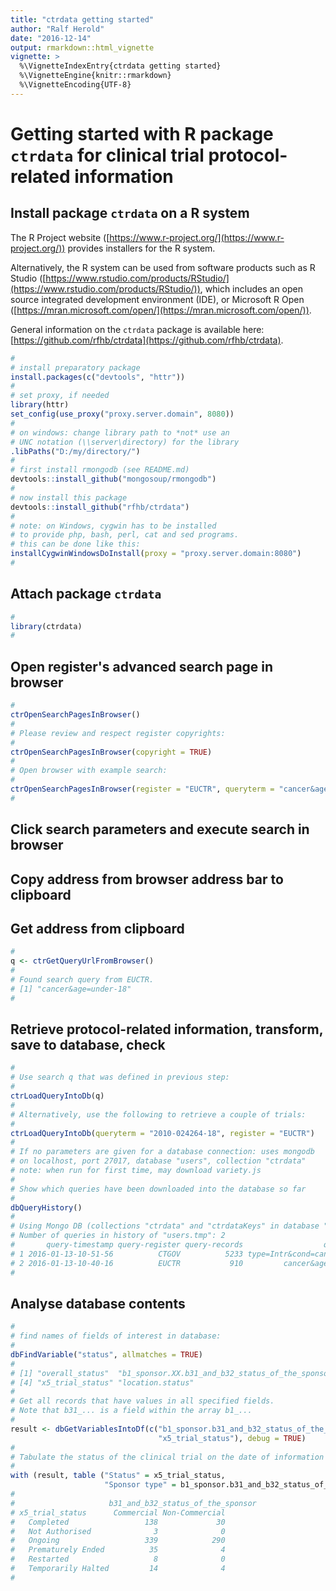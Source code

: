 ```yaml
---
title: "ctrdata getting started"
author: "Ralf Herold"
date: "2016-12-14"
output: rmarkdown::html_vignette
vignette: >
  %\VignetteIndexEntry{ctrdata getting started}
  %\VignetteEngine{knitr::rmarkdown}
  %\VignetteEncoding{UTF-8}
---
```


# Getting started with R package `ctrdata` for clinical trial protocol-related information



## Install package `ctrdata` on a R system

The R Project website ([https://www.r-project.org/](https://www.r-project.org/)) provides installers for the R system. 

Alternatively, the R system can be used from software products such as R Studio ([https://www.rstudio.com/products/RStudio/](https://www.rstudio.com/products/RStudio/)), which includes an open source integrated development environment (IDE), or Microsoft R Open ([https://mran.microsoft.com/open/](https://mran.microsoft.com/open/)). 

General information on the `ctrdata` package is available here: [https://github.com/rfhb/ctrdata](https://github.com/rfhb/ctrdata). 


```r
# 
# install preparatory package
install.packages(c("devtools", "httr"))
#
# set proxy, if needed
library(httr)
set_config(use_proxy("proxy.server.domain", 8080))
#
# on windows: change library path to *not* use an 
# UNC notation (\\server\directory) for the library
.libPaths("D:/my/directory/")
#
# first install rmongodb (see README.md)
devtools::install_github("mongosoup/rmongodb")
#
# now install this package
devtools::install_github("rfhb/ctrdata")
#
# note: on Windows, cygwin has to be installed
# to provide php, bash, perl, cat and sed programs.
# this can be done like this: 
installCygwinWindowsDoInstall(proxy = "proxy.server.domain:8080") 
#
```


## Attach package `ctrdata`

```r
#
library(ctrdata)
#
```

## Open register's advanced search page in browser

```r
#
ctrOpenSearchPagesInBrowser()
#
# Please review and respect register copyrights:
#
ctrOpenSearchPagesInBrowser(copyright = TRUE)
#
# Open browser with example search:
#
ctrOpenSearchPagesInBrowser(register = "EUCTR", queryterm = "cancer&age=under-18")
#
```

## Click search parameters and execute search in browser 

## Copy address from browser address bar to clipboard

## Get address from clipboard

```r
#
q <- ctrGetQueryUrlFromBrowser()
#
# Found search query from EUCTR.
# [1] "cancer&age=under-18"
#
```

## Retrieve protocol-related information, transform, save to database, check

```r
#
# Use search q that was defined in previous step: 
#
ctrLoadQueryIntoDb(q)
#
# Alternatively, use the following to retrieve a couple of trials: 
#
ctrLoadQueryIntoDb(queryterm = "2010-024264-18", register = "EUCTR")
#
# If no parameters are given for a database connection: uses mongodb
# on localhost, port 27017, database "users", collection "ctrdata"
# note: when run for first time, may download variety.js
#
# Show which queries have been downloaded into the database so far
#
dbQueryHistory()
#
# Using Mongo DB (collections "ctrdata" and "ctrdataKeys" in database "users" on "localhost").
# Number of queries in history of "users.tmp": 2
#       query-timestamp query-register query-records                  query-term
# 1 2016-01-13-10-51-56          CTGOV          5233 type=Intr&cond=cancer&age=0
# 2 2016-01-13-10-40-16          EUCTR           910         cancer&age=under-18
#
```

## Analyse database contents

```r
#
# find names of fields of interest in database:
#
dbFindVariable("status", allmatches = TRUE)
#
# [1] "overall_status"  "b1_sponsor.XX.b31_and_b32_status_of_the_sponsor" "p_end_of_trial_status"                          
# [4] "x5_trial_status" "location.status"                                 "location.XX.status"
#
# Get all records that have values in all specified fields.
# Note that b31_... is a field within the array b1_...
#
result <- dbGetVariablesIntoDf(c("b1_sponsor.b31_and_b32_status_of_the_sponsor", 
                                 "x5_trial_status"), debug = TRUE)
#
# Tabulate the status of the clinical trial on the date of information retrieval
#
with (result, table ("Status" = x5_trial_status, 
                     "Sponsor type" = b1_sponsor.b31_and_b32_status_of_the_sponsor))
#
#                     b31_and_b32_status_of_the_sponsor
# x5_trial_status      Commercial Non-Commercial
#   Completed                 138             30
#   Not Authorised              3              0
#   Ongoing                   339            290
#   Prematurely Ended          35              4
#   Restarted                   8              0
#   Temporarily Halted         14              4
#
```
